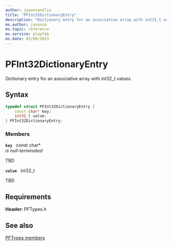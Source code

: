 ```yaml
---
author: jasonsandlin
title: "PFInt32DictionaryEntry"
description: "Dictionary entry for an associative array with int32_t values."
ms.author: jasonsa
ms.topic: reference
ms.service: playfab
ms.date: 03/09/2023
---
```


# PFInt32DictionaryEntry  

Dictionary entry for an associative array with int32_t values.  

## Syntax  
  
```cpp
typedef struct PFInt32DictionaryEntry {  
    const char* key;  
    int32_t value;  
} PFInt32DictionaryEntry;  
```
  
### Members  
  
**`key`** &nbsp; const char*  
*is null-terminated*  
  
TBD  
  
**`value`** &nbsp; int32_t  
  
TBD  
  
  
## Requirements  
  
**Header:** PFTypes.h
  
## See also  
[PFTypes members](../pftypes_members.md)  

  
  
